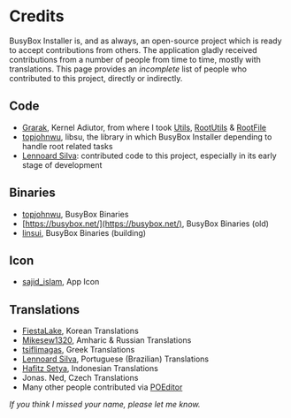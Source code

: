 # Credits
BusyBox Installer is, and as always, an open-source project which is ready to accept contributions from others. The application gladly received contributions from a number of people from time to time, mostly with translations. This page provides an <i>incomplete</i> list of people who contributed to this project, directly or indirectly.

## Code
* [Grarak](https://github.com/Grarak), Kernel Adiutor, from where I took [Utils](https://raw.githubusercontent.com/Grarak/KernelAdiutor/master/app/src/main/java/com/grarak/kerneladiutor/utils/Utils.java), [RootUtils](https://raw.githubusercontent.com/Grarak/KernelAdiutor/master/app/src/main/java/com/grarak/kerneladiutor/utils/root/RootUtils.java) & [RootFile](https://raw.githubusercontent.com/Grarak/KernelAdiutor/master/app/src/main/java/com/grarak/kerneladiutor/utils/root/RootFile.java)
* [topjohnwu](https://github.com/topjohnwu/), libsu, the library in which BusyBox Installer depending to handle root related tasks
* [Lennoard Silva](https://github.com/Lennoard): contributed code to this project, especially in its early stage of development

## Binaries
* [topjohnwu](https://github.com/topjohnwu/ndk-box-kitchen), BusyBox Binaries
* [https://busybox.net/](https://busybox.net/), BusyBox Binaries (old)
* [linsui](https://gitlab.com/linsui), BusyBox Binaries (building)

## Icon
* [sajid_islam](https://t.me/sajid_islam), App Icon

## Translations
* [FiestaLake](https://github.com/FiestaLake), Korean Translations
* [Mikesew1320](https://github.com/Mikesew1320), Amharic & Russian Translations
* [tsiflimagas](https://github.com/tsiflimagas), Greek Translations
* [Lennoard Silva](https://github.com/Lennoard), Portuguese (Brazilian) Translations
* [Hafitz Setya](https://github.com/breakdowns), Indonesian Translations
* Jonas. Ned, Czech Translations
* Many other people contributed via [POEditor](https://poeditor.com/join/project?hash=JsnaHsMpUk)

_If you think I missed your name, please let me know._